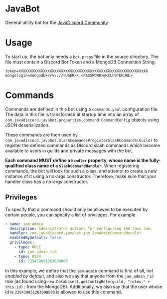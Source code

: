 # JavaBot

General utility bot for the [JavaDiscord Community](https://join.javadiscord.net/)

# Usage 

To start up, the bot only needs a ``bot.props`` file in the source directory. 
The file must contain a Discord Bot Token and a MongoDB Connection String.

```
token=XXXXXXXXXXXXXXXXXXXXXXXXXXXXXXXXXXXXXXXXXXXXXXXXXXXXXXXXXX
mongologin=mongodb+srv\://<USER>\:<PASSWORD>@<CLUSTERURL>
```

# Commands
Commands are defined in this bot using a `commands.yaml` configuration file. The data in this file is transformed at startup time into an array of `com.javadiscord.javabot.properties.command.CommandConfig` objects using JSON deserialization.

These commands are then used by `com.javadiscord.javabot.SlashCommands#registerSlashCommands(Guild)` to register the defined commands as Discord slash commands which become available to users in guilds and private messages with the bot.

**Each command MUST define a `handler` property, whose name is the fully-qualified class name of a `SlashCommandHandler`.** When registering commands, the bot will look for such a class, and attempt to create a new instance of it using a no-args constructor. Therefore, make sure that your handler class has a no-args constructor.

## Privileges
To specify that a command should only be allowed to be executed by certain people, you can specify a list of privileges. For example:
```yaml
- name: jam-admin
  description: Administrator actions for configuring the Java Jam.
  handler: com.javadiscord.javabot.jam.JamAdminCommandHandler
  enabledByDefault: false
  privileges:
    - type: ROLE
      id: jam_admin_rid
    - type: USER
      id: 235439851263098880
```
In this example, we define that the `jam-admin` command is first of all, *not enabled by default*, and also we say that anyone from the `jam_admin_rid` role (as found using `new Database().getConfigRole(guild, "roles." + this.id);` from the MongoDB). Additionally, we also say that the user whose id is `235439851263098880` is allowed to use this command.
